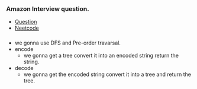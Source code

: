 ### Amazon Interview question.
* [Question](https://leetcode.com/problems/serialize-and-deserialize-binary-tree/submissions)
* [Neetcode](https://www.youtube.com/watch?v=u4JAi2JJhI8)

### 
* we gonna use DFS and Pre-order travarsal.
* encode
  * we gonna get a tree convert it into an encoded string return the string.
* decode
  * we gonna get the encoded string convert it into a tree and return the tree.  